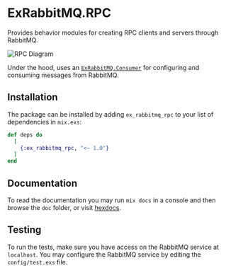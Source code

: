 # ExRabbitMQ.RPC

Provides behavior modules for creating RPC clients and servers through RabbitMQ.

![RPC Diagram](rpc_diagram.png)

Under the hood, uses an [`ExRabbitMQ.Consumer`](https://hexdocs.pm/exrabbitmq/ExRabbitMQ.Consumer.html) for configuring and consuming messages from RabbitMQ.

## Installation

The package can be installed by adding `ex_rabbitmq_rpc` to your list of dependencies in `mix.exs`:

```elixir
def deps do
  [
    {:ex_rabbitmq_rpc, "<~ 1.0"}
  ]
end
```

## Documentation

To read the documentation you may run `mix docs` in a console and then browse the `doc` folder, or visit [hexdocs](https://hexdocs.pm/ex_rabbitmq_rpc).

## Testing

To run the tests, make sure you have access on the RabbitMQ service at `localhost`. You may configure the RabbitMQ service by editing the `config/test.exs` file.